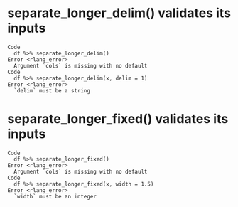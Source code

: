 # separate_longer_delim() validates its inputs

    Code
      df %>% separate_longer_delim()
    Error <rlang_error>
      Argument `cols` is missing with no default
    Code
      df %>% separate_longer_delim(x, delim = 1)
    Error <rlang_error>
      `delim` must be a string

# separate_longer_fixed() validates its inputs

    Code
      df %>% separate_longer_fixed()
    Error <rlang_error>
      Argument `cols` is missing with no default
    Code
      df %>% separate_longer_fixed(x, width = 1.5)
    Error <rlang_error>
      `width` must be an integer

